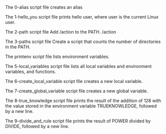 The 0-alias script file creates an alias

The 1-hello_you script file prints hello user, where user is the current Linux user.

The 2-path script file Add /action to the PATH. /action

The 3-paths script file Create a script that counts the number of directories in the PATH.

The printenv script file lists environment variables.

The 5-local_variables script file lists all local variables and environment variables, and functions.

The 6-create_local_variable script file creates a new local variable.

The 7-create_global_variable script file creates a new global variable.

The 8-true_knowledge script file prints the result of the addition of 128 with the value stored in the environment variable TRUEKNOWLEDGE, followed by a new line.

The 9-divide_and_rule script file prints the result of POWER divided by DIVIDE, followed by a new line.
